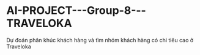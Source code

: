 # AI-PROJECT---Group-8---TRAVELOKA
Dự đoán phân khúc khách hàng và tìm nhóm khách hàng có chi tiêu cao ở Traveloka
